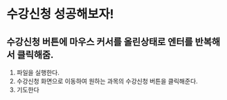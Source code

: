# 수강신청 성공해보자!

## 수강신청 버튼에 마우스 커서를 올린상태로 엔터를 반복해서 클릭해줌.

1. 파일을 실행한다.
2. 수강신청 화면으로 이동하여 원하는 과목의 수강신청 버튼을 클릭해준다.
3. 기도한다
